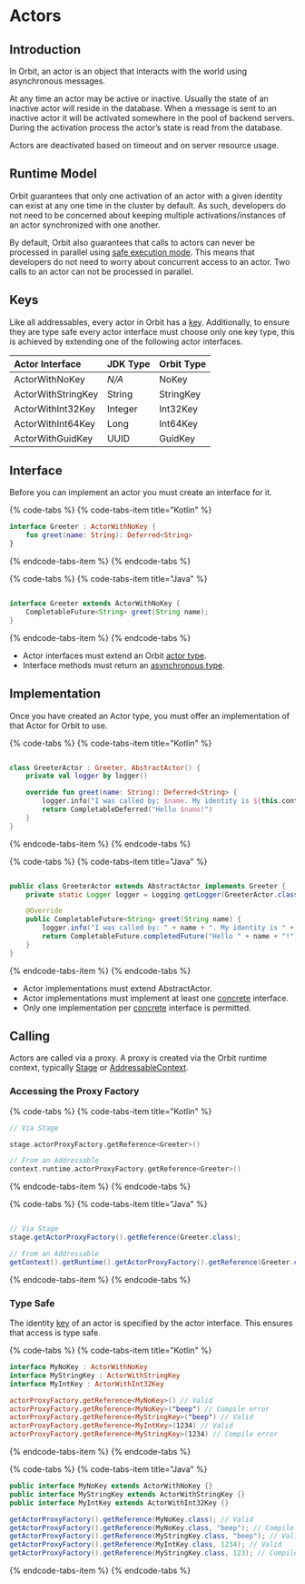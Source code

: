 # Actors

## Introduction

In Orbit, an actor is an object that interacts with the world using asynchronous messages.

At any time an actor may be active or inactive. Usually the state of an inactive actor will reside in the database. When a message is sent to an inactive actor it will be activated somewhere in the pool of backend servers. During the activation process the actor’s state is read from the database.

Actors are deactivated based on timeout and on server resource usage.

## Runtime Model

Orbit guarantees that only one activation of an actor with a given identity can exist at any one time in the cluster by default. As such, developers do not need to be concerned about keeping multiple activations/instances of an actor synchronized with one another.

By default, Orbit also guarantees that calls to actors can never be processed in parallel using [safe execution mode](addressables.md#safe-execution-mode). This means that developers do not need to worry about concurrent access to an actor. Two calls to an actor can not be processed in parallel. 

## Keys

Like all addressables, every actor in Orbit has a [key](addressables.md#keys). Additionally, to ensure they are type safe every actor interface must choose only one key type, this is achieved by extending one of the following actor interfaces.

| Actor Interface | JDK Type | Orbit Type |
| :--- | :--- | :--- |
| ActorWithNoKey | _N/A_ | NoKey |
| ActorWithStringKey | String | StringKey |
| ActorWithInt32Key | Integer | Int32Key |
| ActorWithInt64Key | Long | Int64Key |
| ActorWithGuidKey | UUID | GuidKey |

## Interface

Before you can implement an actor you must create an interface for it.

{% code-tabs %}
{% code-tabs-item title="Kotlin" %}
```kotlin
interface Greeter : ActorWithNoKey {
    fun greet(name: String): Deferred<String>
}
```
{% endcode-tabs-item %}
{% endcode-tabs %}

{% code-tabs %}
{% code-tabs-item title="Java" %}
```java
interface Greeter extends ActorWithNoKey {
    CompletableFuture<String> greet(String name);
}
```
{% endcode-tabs-item %}
{% endcode-tabs %}

* Actor interfaces must extend an Orbit [actor type](actors.md#keys).
* Interface methods must return an [asynchronous type](addressables.md#asynchronous-return-types).

## Implementation

Once you have created an Actor type, you must offer an implementation of that Actor for Orbit to use.

{% code-tabs %}
{% code-tabs-item title="Kotlin" %}
```kotlin
class GreeterActor : Greeter, AbstractActor() {
    private val logger by logger()

    override fun greet(name: String): Deferred<String> {
        logger.info("I was called by: $name. My identity is ${this.context.reference}")
        return CompletableDeferred("Hello $name!")
    }
}
```
{% endcode-tabs-item %}
{% endcode-tabs %}

{% code-tabs %}
{% code-tabs-item title="Java" %}
```java
public class GreeterActor extends AbstractActor implements Greeter {
    private static Logger logger = Logging.getLogger(GreeterActor.class);

    @Override
    public CompletableFuture<String> greet(String name) {
        logger.info("I was called by: " + name + ". My identity is " + getContext().getReference());
        return CompletableFuture.completedFuture("Hello " + name + "!");
    }
}
```
{% endcode-tabs-item %}
{% endcode-tabs %}

* Actor implementations must extend AbstractActor.
* Actor implementations must implement at least one [concrete](addressables.md#concrete-implementation) interface.
* Only one implementation per [concrete](addressables.md#concrete-implementation) interface is permitted.

## Calling

Actors are called via a proxy. A proxy is created via the Orbit runtime context, typically [Stage](stage.md) or [AddressableContext](addressables.md#context).

### Accessing the Proxy Factory

{% code-tabs %}
{% code-tabs-item title="Kotlin" %}
```kotlin
// Via Stage
stage.actorProxyFactory.getReference<Greeter>()

// From an Addressable
context.runtime.actorProxyFactory.getReference<Greeter>()
```
{% endcode-tabs-item %}
{% endcode-tabs %}

{% code-tabs %}
{% code-tabs-item title="Java" %}
```java
// Via Stage
stage.getActorProxyFactory().getReference(Greeter.class);

// From an Addressable
getContext().getRuntime().getActorProxyFactory().getReference(Greeter.class);
```
{% endcode-tabs-item %}
{% endcode-tabs %}

### Type Safe

The identity [key](actors.md#keys) of an actor is specified by the actor interface. This ensures that access is type safe.

{% code-tabs %}
{% code-tabs-item title="Kotlin" %}
```kotlin
interface MyNoKey : ActorWithNoKey
interface MyStringKey : ActorWithStringKey
interface MyIntKey : ActorWithInt32Key

actorProxyFactory.getReference<MyNoKey>() // Valid
actorProxyFactory.getReference<MyNoKey>("beep") // Compile error
actorProxyFactory.getReference<MyStringKey>("beep") // Valid
actorProxyFactory.getReference<MyIntKey>(1234) // Valid
actorProxyFactory.getReference<MyStringKey>(1234) // Compile error
```
{% endcode-tabs-item %}
{% endcode-tabs %}

{% code-tabs %}
{% code-tabs-item title="Java" %}
```java
public interface MyNoKey extends ActorWithNoKey {}
public interface MyStringKey extends ActorWithStringKey {}
public interface MyIntKey extends ActorWithInt32Key {}

getActorProxyFactory().getReference(MyNoKey.class); // Valid
getActorProxyFactory().getReference(MyNoKey.class, "beep"); // Compile error
getActorProxyFactory().getReference(MyStringKey.class, "beep"); // Valid
getActorProxyFactory().getReference(MyIntKey.class, 1234); // Valid
getActorProxyFactory().getReference(MyStringKey.class, 123); // Compile error
```
{% endcode-tabs-item %}
{% endcode-tabs %}

